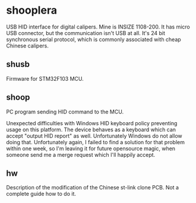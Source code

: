 # shooplera
USB HID interface for digital calipers.
Mine is INSIZE 1108-200. It has micro USB connector, but the communication isn't USB at all. It's 24 bit synchronous serial protocol, which is commonly associated with cheap Chinese calipers.


## shusb
Firmware for STM32F103 MCU.

## shoop
PC program sending HID command to the MCU. 

Unexpected difficulties with Windows HID keyboard policy preventing usage on this platform.
The device behaves as a keyboard which can accept "output HID report" as well. Unfortunately Windows do not allow doing that. 
Unfortunately again, I failed to find a solution for that problem within one week, so I'm leaving it for future opensource magic, when someone send me a merge request which I'll happily accept.

## hw
Description of the modification of the Chinese st-link clone PCB.
Not a complete guide how to do it.

